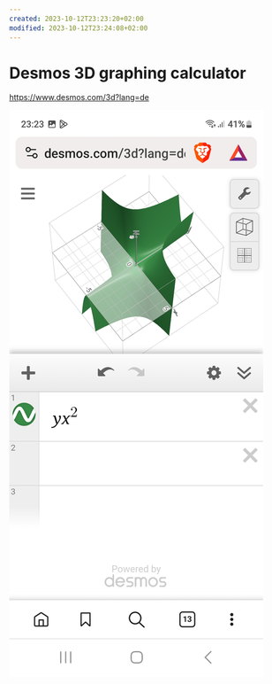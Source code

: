```yaml
---
created: 2023-10-12T23:23:20+02:00
modified: 2023-10-12T23:24:08+02:00
---
```


# Desmos 3D graphing calculator

https://www.desmos.com/3d?lang=de

![Image](../_asset/ee3cf28739f4a47f6d3cf2c102e9ccc0.jpg)
